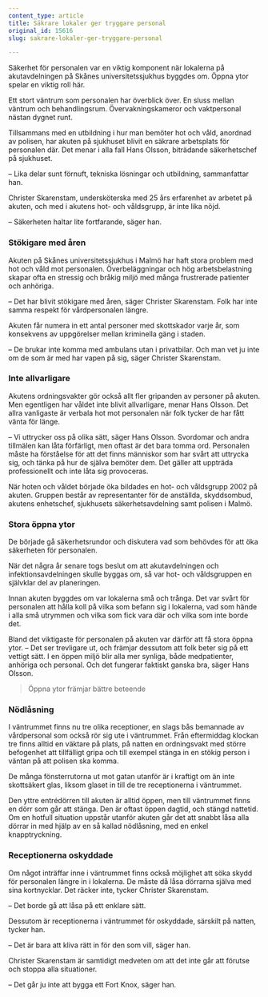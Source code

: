```yaml
---
content_type: article
title: Säkrare lokaler ger tryggare personal
original_id: 15616
slug: sakrare-lokaler-ger-tryggare-personal

---
```


Säkerhet för personalen var en viktig komponent när lokalerna på akutavdelningen på Skånes universitetssjukhus byggdes om. Öppna ytor spelar en viktig roll här.

Ett stort väntrum som personalen har överblick över. En sluss mellan väntrum och behandlingsrum. Övervakningskameror och vaktpersonal nästan dygnet runt.

Tillsammans med en utbildning i hur man bemöter hot och våld, anordnad av polisen, har akuten på sjukhuset blivit en säkrare arbetsplats för personalen där. Det menar i alla fall Hans Olsson, biträdande säkerhetschef på sjukhuset.

– Lika delar sunt förnuft, tekniska lösningar och utbildning, sammanfattar han.

Christer Skarenstam, undersköterska med 25 års erfarenhet av arbetet på akuten, och med i akutens hot- och våldsgrupp, är inte lika nöjd.

– Säkerheten haltar lite fortfarande, säger han.

### Stökigare med åren

Akuten på Skånes universitetssjukhus i Malmö har haft stora problem med hot och våld mot personalen. Överbeläggningar och hög arbetsbelastning skapar ofta en stressig och bråkig miljö med många frustrerade patienter och anhöriga.

– Det har blivit stökigare med åren, säger Christer Skarenstam. Folk har inte samma respekt för vårdpersonalen längre.

Akuten får numera in ett antal personer med skottskador varje år, som konsekvens av uppgörelser mellan kriminella gäng i staden.

– De brukar inte komma med ambulans utan i privatbilar. Och man vet ju inte om de som är med har vapen på sig, säger Christer Skarenstam.

### Inte allvarligare

Akutens ordningsvakter gör också allt fler gripanden av personer på akuten. Men egentligen har våldet inte blivit allvarligare, menar Hans Olsson. Det allra vanligaste är verbala hot mot personalen när folk tycker de har fått vänta för länge.

– Vi uttrycker oss på olika sätt, säger Hans Olsson. Svordomar och andra tillmälen kan låta förfärligt, men oftast är det bara tomma ord. Personalen måste ha förståelse för att det finns människor som har svårt att uttrycka sig, och tänka på hur de själva bemöter dem. Det gäller att uppträda professionellt och inte låta sig provoceras.

När hoten och våldet började öka bildades en hot- och våldsgrupp 2002 på akuten. Gruppen består av representanter för de anställda, skyddsombud, akutens enhetschef, sjukhusets säkerhetsavdelning samt polisen i Malmö.

### Stora öppna ytor

De började gå säkerhetsrundor och diskutera vad som behövdes för att öka säkerheten för personalen.

När det några år senare togs beslut om att akutavdelningen och infektionsavdelningen skulle byggas om, så var hot- och våldsgruppen en självklar del av planeringen.

Innan akuten byggdes om var lokalerna små och trånga. Det var svårt för personalen att hålla koll på vilka som befann sig i lokalerna, vad som hände i alla små utrymmen och vilka som fick vara där och vilka som inte borde det.

Bland det viktigaste för personalen på akuten var därför att få stora öppna ytor. – Det ser trevligare ut, och främjar dessutom att folk beter sig på ett vettigt sätt. I en öppen miljö blir alla mer synliga, både medpatienter, anhöriga och personal. Och det fungerar faktiskt ganska bra, säger Hans Olsson.

> Öppna ytor främjar bättre beteende

### Nödlåsning

I väntrummet finns nu tre olika receptioner, en slags bås bemannade av vårdpersonal som också rör sig ute i väntrummet. Från eftermiddag klockan tre finns alltid en väktare på plats, på natten en ordningsvakt med större befogenhet att tillfälligt gripa och till exempel stänga in en stökig person i väntan på att polisen ska komma.

De många fönsterrutorna ut mot gatan utanför är i kraftigt om än inte skottsäkert glas, liksom glaset in till de tre receptionerna i väntrummet.

Den yttre entrédörren till akuten är alltid öppen, men till väntrummet finns en dörr som går att stänga. Den är oftast öppen dagtid, och stängd nattetid. Om en hotfull situation uppstår utanför akuten går det att snabbt låsa alla dörrar in med hjälp av en så kallad nödlåsning, med en enkel knapptryckning.

### Receptionerna oskyddade

Om något inträffar inne i väntrummet finns också möjlighet att söka skydd för personalen längre in i lokalerna. De måste då låsa dörrarna själva med sina kortnycklar. Det räcker inte, tycker Christer Skarenstam.

– Det borde gå att låsa på ett enklare sätt.

Dessutom är receptionerna i väntrummet för oskyddade, särskilt på natten, tycker han.

– Det är bara att kliva rätt in för den som vill, säger han.

Christer Skarenstam är samtidigt medveten om att det inte går att förutse och stoppa alla situationer.

– Det går ju inte att bygga ett Fort Knox, säger han.

